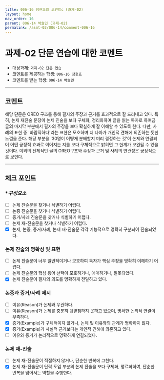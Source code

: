 ```yaml
---
title: 006-16 정현호의 코멘트c (과제-02) 
layout: home
nav_order: 16
parent: 006-14 박솔민 (과제-02)
permalink: /asmt-02/006-14/comment-006-16
---
```


# 과제-02 단문 연습에 대한 코멘트

- 대상과제: `과제-02 단문 연습`
- 코멘트를 제공하는 학생: `006-16 정현호` 
- 코멘트를 받는 학생: `006-14 박솔민` 

---

## 코멘트

해당 단문은 OREO 구조를 통해 필자의 주장과 근거를 효과적으로 잘 드러내고 있다. 특히, 논제 재진술 문장이 논제 진술을 보다 구체화, 정리화하여 글을 읽는 독자로 하여금 글의 마지막 부분에서 필자의 주장을 보다 확실하게 잘 이해할 수 있도록 한다. 다만, 사례의 표현 중 '바람직하다'라는 표현은 모호하며 더 나아가 개인적 견해에 의존하는 듯한 느낌을 준다. 해당 부분을 '30명이 어떻게 분배할지 미리 결정하는 것'이 논제와 연결되어 어떤 긍정적 효과로 이어지는 지를 보다 구체적으로 밝히면 그 한계가 보완될 수 있을 것이다. 이외의 전체적인 글의 OREO구조와 주장과 근거 및 사례의 연관성은 긍정적으로 보인다.

---

## 체크 포인트

### **구성요소*
- [ ] 논제 진술문을 찾거나 식별하기 어렵다.
- [ ] 논증 진술문을 찾거나 식별하기 어렵다.
- [ ] 증거/사례 진술문을 찾거나 식별하기 어렵다.
- [ ] 논제 재-진술문을 찾거나 식별하기 어렵다.
- [X] 논제, 논증, 증거/사례, 논제 재-진술문 각각 기능적으로 명확히 구분되어 진술되었다.

### **논제 진술의 명확성 및 표현**  
- [ ] 논제 진술문이 너무 일반적이거나 모호하여 독자가 핵심 주장을 명확히 이해하기 어렵다.  
- [ ] 논제 진술문의 핵심 용어 선택이 모호하거나, 애매하거나, 잘못되었다.  
- [X] 논제 진술문이 필자의 의도를 명확하게 전달하고 있다.  

### **논증과 증거/사례 제시**  
- [ ] 이유(Reason)가 논제와 무관하다.
- [ ] 이유(Reason)가 논제를 충분히 뒷받침하지 못하고 있으며, 명확한 논리적 연결이 부족하다.  
- [X] 증거(Example)가 구체적이지 않거나, 논제 및 이유와의 관계가 명확하지 않다. 
- [X] 증거(Example)가 사실적 근거보다는 개인적 견해에 의존하고 있다.  
- [ ] 이유와 증거가 논리적으로 명확하게 연결되었다.  

### **논제 재-진술**  
- [ ] 논제 재-진술문이 적절하지 않거나, 단순한 반복에 그친다.   
- [X] 논제 재-진술문이 단락 도입 부분의 논제 진술을 보다 구체화, 명료화하여, 단순한 반복을 넘어서는 역할을 수행한다. 
